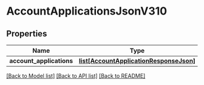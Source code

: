 # AccountApplicationsJsonV310

## Properties
Name | Type | Description | Notes
------------ | ------------- | ------------- | -------------
**account_applications** | [**list[AccountApplicationResponseJson]**](AccountApplicationResponseJson.md) |  | 

[[Back to Model list]](../README.md#documentation-for-models) [[Back to API list]](../README.md#documentation-for-api-endpoints) [[Back to README]](../README.md)


